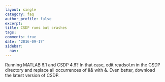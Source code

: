```yaml
---
layout: single
category: faq
author_profile: false
excerpt: 
title: CSDP runs but crashes
tags:
comments: true
date: '2016-09-17'
sidebar:
  nav:
---
```


Running MATLAB 6.1 and CSDP 4.6? In that case, edit readsol.m in the CSDP directory and replace all occurrences of && with &. Even better, download the latest version of CSDP.
